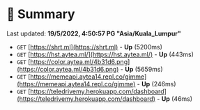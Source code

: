# 📖 Summary
Last updated: **19/5/2022, 4:50:57 PG "Asia/Kuala_Lumpur"**

- `GET` [https://shrt.ml](https://shrt.ml) - **Up** (5200ms)
- `GET` [https://hst.aytea.ml/](https://hst.aytea.ml/) - **Up** (443ms)
- `GET` [https://color.aytea.ml/4b31d6.png](https://color.aytea.ml/4b31d6.png) - **Up** (5659ms)
- `GET` [https://memeapi.aytea14.repl.co/gimme](https://memeapi.aytea14.repl.co/gimme) - **Up** (246ms)
- `GET` [https://teledrivemy.herokuapp.com/dashboard](https://teledrivemy.herokuapp.com/dashboard) - **Up** (46ms)
